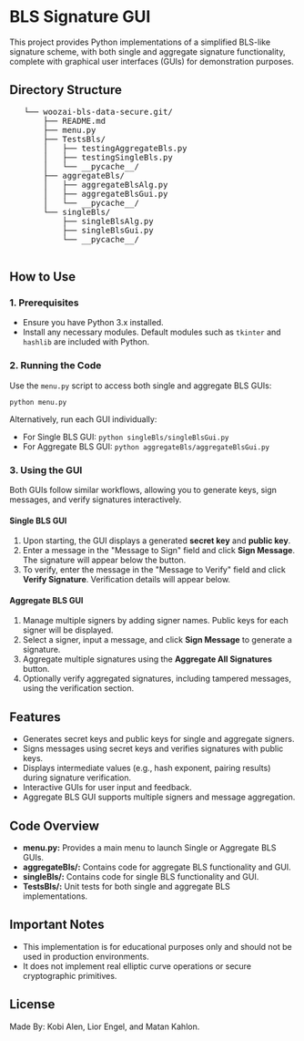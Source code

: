 <!DOCTYPE html>
<html lang="en">
<head>
    <meta charset="UTF-8">
    <meta name="viewport" content="width=device-width, initial-scale=1.0">
</head>
<body>
    <h1>BLS Signature GUI</h1>
    <p>This project provides Python implementations of a simplified BLS-like signature scheme, with both single and aggregate signature functionality, complete with graphical user interfaces (GUIs) for demonstration purposes.</p>

   <h2>Directory Structure</h2>
   <pre>
   └── woozai-bls-data-secure.git/
       ├── README.md
       ├── menu.py
       ├── TestsBls/
       │   ├── testingAggregateBls.py
       │   ├── testingSingleBls.py
       │   └── __pycache__/
       ├── aggregateBls/
       │   ├── aggregateBlsAlg.py
       │   ├── aggregateBlsGui.py
       │   └── __pycache__/
       └── singleBls/
           ├── singleBlsAlg.py
           ├── singleBlsGui.py
           └── __pycache__/
   </pre>

   <h2>How to Use</h2>

   <h3>1. Prerequisites</h3>
   <ul>
       <li>Ensure you have Python 3.x installed.</li>
       <li>Install any necessary modules. Default modules such as <code>tkinter</code> and <code>hashlib</code> are included with Python.</li>
   </ul>

   <h3>2. Running the Code</h3>
   <p>Use the <code>menu.py</code> script to access both single and aggregate BLS GUIs:</p>
   <pre><code>python menu.py</code></pre>

   <p>Alternatively, run each GUI individually:</p>
   <ul>
       <li>For Single BLS GUI: <code>python singleBls/singleBlsGui.py</code></li>
       <li>For Aggregate BLS GUI: <code>python aggregateBls/aggregateBlsGui.py</code></li>
   </ul>

   <h3>3. Using the GUI</h3>
   <p>Both GUIs follow similar workflows, allowing you to generate keys, sign messages, and verify signatures interactively.</p>

   <h4>Single BLS GUI</h4>
   <ol>
       <li>Upon starting, the GUI displays a generated <b>secret key</b> and <b>public key</b>.</li>
       <li>Enter a message in the "Message to Sign" field and click <b>Sign Message</b>. The signature will appear below the button.</li>
       <li>To verify, enter the message in the "Message to Verify" field and click <b>Verify Signature</b>. Verification details will appear below.</li>
   </ol>

   <h4>Aggregate BLS GUI</h4>
   <ol>
       <li>Manage multiple signers by adding signer names. Public keys for each signer will be displayed.</li>
       <li>Select a signer, input a message, and click <b>Sign Message</b> to generate a signature.</li>
       <li>Aggregate multiple signatures using the <b>Aggregate All Signatures</b> button.</li>
       <li>Optionally verify aggregated signatures, including tampered messages, using the verification section.</li>
   </ol>

   <h2>Features</h2>
   <ul>
       <li>Generates secret keys and public keys for single and aggregate signers.</li>
       <li>Signs messages using secret keys and verifies signatures with public keys.</li>
       <li>Displays intermediate values (e.g., hash exponent, pairing results) during signature verification.</li>
       <li>Interactive GUIs for user input and feedback.</li>
       <li>Aggregate BLS GUI supports multiple signers and message aggregation.</li>
   </ul>

   <h2>Code Overview</h2>
   <ul>
       <li><b>menu.py:</b> Provides a main menu to launch Single or Aggregate BLS GUIs.</li>
       <li><b>aggregateBls/:</b> Contains code for aggregate BLS functionality and GUI.</li>
       <li><b>singleBls/:</b> Contains code for single BLS functionality and GUI.</li>
       <li><b>TestsBls/:</b> Unit tests for both single and aggregate BLS implementations.</li>
   </ul>

   <h2>Important Notes</h2>
   <ul>
       <li>This implementation is for educational purposes only and should not be used in production environments.</li>
       <li>It does not implement real elliptic curve operations or secure cryptographic primitives.</li>
   </ul>

   <h2>License</h2>
   <p>Made By: Kobi Alen, Lior Engel, and Matan Kahlon.</p>
</body>
</html>
